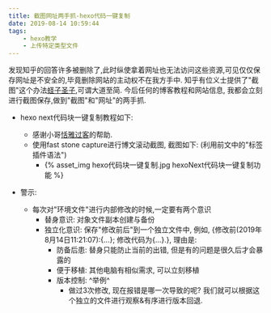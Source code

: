 ```yaml
---
title: 截图网址两手抓-hexo代码一键复制
date: 2019-08-14 10:59:44
tags: 
    - hexo教学
    - 上传特定类型文件
---
```

发现知乎的回答许多被删除了,此时纵使拿着网址也无法访问这些资源,可见仅仅保存网址是不安全的,毕竟删除网站的主动权不在我方手中.
知乎有位义士提供了"截图"这个办法[蛏子圣子](https://zhuanlan.zhihu.com/p/31080308),可谓大道至简.
今后任何的博客教程和网站信息, 我都会立刻进行截图保存,做到"截图"和"网址"的两手抓.

- hexo next代码块一键复制教程如下:
    - 感谢小哥[恬雅过客](https://www.jianshu.com/p/3e9d614c1e77)的帮助.
    - 使用fast stone capture进行博文滚动截图, 截图如下: (利用前文中的"标签插件语法")
        - {% asset_img hexo代码块一键复制.jpg hexoNext代码块一键复制功能 %}


- 警示:
    - 每次对"环境文件"进行内部修改的时候,一定要有两个意识
        - 替身意识: 对象文件副本创建与备份
        - 独立化意识: 保存"修改前后"到一个独立文件中, 例如, {修改前(2019年8月14日11:21:07):{...}; 修改代码为{...}.}, 理由是:
            - 防备后患: 替身只能防止当前的出错, 但是有的问题是很久后才会暴露的
            - 便于移植: 其他电脑有相似需求, 可以立刻移植
            - 版本控制: ^举例^ 
                - 做过3次修改, 现在报错是哪一次导致的呢? 我们就可以根据这个独立的文件进行观察&有序进行版本回退.